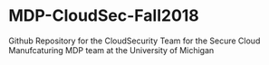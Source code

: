 # MDP-CloudSec-Fall2018
Github Repository for the CloudSecurity Team for the Secure Cloud Manufcaturing MDP team at the University of Michigan
